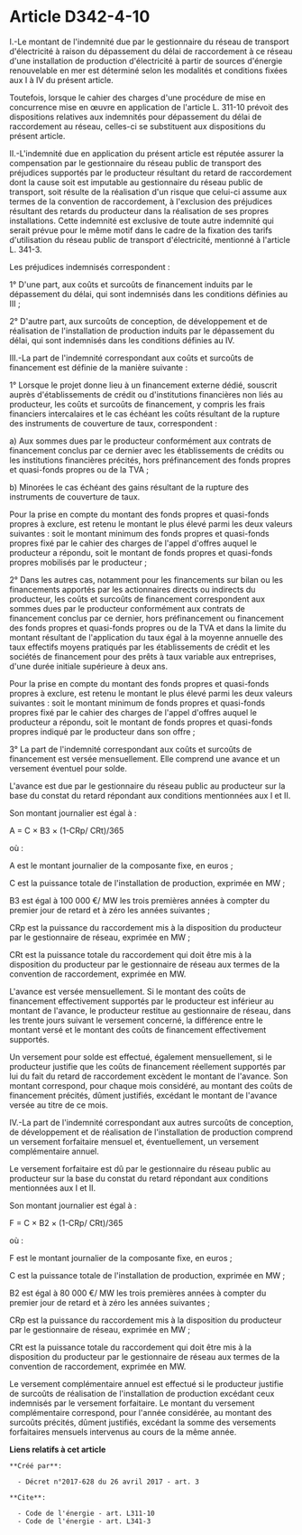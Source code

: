 # Article D342-4-10

I.-Le montant de l'indemnité due par le gestionnaire du réseau de transport d'électricité à raison du dépassement du délai de
raccordement à ce réseau d'une installation de production d'électricité à partir de sources d'énergie renouvelable en mer est
déterminé selon les modalités et conditions fixées aux I à IV du présent article. 

Toutefois, lorsque le cahier des charges d'une procédure de mise en concurrence mise en œuvre en application de l'article L.
311-10 prévoit des dispositions relatives aux indemnités pour dépassement du délai de raccordement au réseau, celles-ci se
substituent aux dispositions du présent article. 

II.-L'indemnité due en application du présent article est réputée assurer la compensation par le gestionnaire du réseau
public de transport des préjudices supportés par le producteur résultant du retard de raccordement dont la cause soit est
imputable au gestionnaire du réseau public de transport, soit résulte de la réalisation d'un risque que celui-ci assume aux
termes de la convention de raccordement, à l'exclusion des préjudices résultant des retards du producteur dans la réalisation
de ses propres installations. Cette indemnité est exclusive de toute autre indemnité qui serait prévue pour le même motif
dans le cadre de la fixation des tarifs d'utilisation du réseau public de transport d'électricité, mentionné à l'article L.
341-3. 

Les préjudices indemnisés correspondent : 

1° D'une part, aux coûts et surcoûts de financement induits par le dépassement du délai, qui sont indemnisés dans les
conditions définies au III ; 

2° D'autre part, aux surcoûts de conception, de développement et de réalisation de l'installation de production induits par
le dépassement du délai, qui sont indemnisés dans les conditions définies au IV. 

III.-La part de l'indemnité correspondant aux coûts et surcoûts de financement est définie de la manière suivante : 

1° Lorsque le projet donne lieu à un financement externe dédié, souscrit auprès d'établissements de crédit ou d'institutions
financières non liés au producteur, les coûts et surcoûts de financement, y compris les frais financiers intercalaires et le
cas échéant les coûts résultant de la rupture des instruments de couverture de taux, correspondent : 

a) Aux sommes dues par le producteur conformément aux contrats de financement conclus par ce dernier avec les établissements
de crédits ou les institutions financières précités, hors préfinancement des fonds propres et quasi-fonds propres ou de la
TVA ; 

b) Minorées le cas échéant des gains résultant de la rupture des instruments de couverture de taux. 

Pour la prise en compte du montant des fonds propres et quasi-fonds propres à exclure, est retenu le montant le plus élevé
parmi les deux valeurs suivantes : soit le montant minimum des fonds propres et quasi-fonds propres fixé par le cahier des
charges de l'appel d'offres auquel le producteur a répondu, soit le montant de fonds propres et quasi-fonds propres mobilisés
par le producteur ; 

2° Dans les autres cas, notamment pour les financements sur bilan ou les financements apportés par les actionnaires directs
ou indirects du producteur, les coûts et surcoûts de financement correspondent aux sommes dues par le producteur conformément
aux contrats de financement conclus par ce dernier, hors préfinancement ou financement des fonds propres et quasi-fonds
propres ou de la TVA et dans la limite du montant résultant de l'application du taux égal à la moyenne annuelle des taux
effectifs moyens pratiqués par les établissements de crédit et les sociétés de financement pour des prêts à taux variable aux
entreprises, d'une durée initiale supérieure à deux ans. 

Pour la prise en compte du montant des fonds propres et quasi-fonds propres à exclure, est retenu le montant le plus élevé
parmi les deux valeurs suivantes : soit le montant minimum de fonds propres et quasi-fonds propres fixé par le cahier des
charges de l'appel d'offres auquel le producteur a répondu, soit le montant de fonds propres et quasi-fonds propres indiqué
par le producteur dans son offre ; 

3° La part de l'indemnité correspondant aux coûts et surcoûts de financement est versée mensuellement. Elle comprend une
avance et un versement éventuel pour solde. 

L'avance est due par le gestionnaire du réseau public au producteur sur la base du constat du retard répondant aux conditions
mentionnées aux I et II. 

Son montant journalier est égal à : 

A = C × B3 × (1-CRp/ CRt)/365 

où : 

A est le montant journalier de la composante fixe, en euros ; 

C est la puissance totale de l'installation de production, exprimée en MW ; 

B3 est égal à 100 000 €/ MW les trois premières années à compter du premier jour de retard et à zéro les années suivantes ; 

CRp est la puissance du raccordement mis à la disposition du producteur par le gestionnaire de réseau, exprimée en MW ; 

CRt est la puissance totale du raccordement qui doit être mis à la disposition du producteur par le gestionnaire de réseau
aux termes de la convention de raccordement, exprimée en MW. 

L'avance est versée mensuellement. Si le montant des coûts de financement effectivement supportés par le producteur est
inférieur au montant de l'avance, le producteur restitue au gestionnaire de réseau, dans les trente jours suivant le
versement concerné, la différence entre le montant versé et le montant des coûts de financement effectivement supportés. 

Un versement pour solde est effectué, également mensuellement, si le producteur justifie que les coûts de financement
réellement supportés par lui du fait du retard de raccordement excèdent le montant de l'avance. Son montant correspond, pour
chaque mois considéré, au montant des coûts de financement précités, dûment justifiés, excédant le montant de l'avance versée
au titre de ce mois. 

IV.-La part de l'indemnité correspondant aux autres surcoûts de conception, de développement et de réalisation de
l'installation de production comprend un versement forfaitaire mensuel et, éventuellement, un versement complémentaire
annuel. 

Le versement forfaitaire est dû par le gestionnaire du réseau public au producteur sur la base du constat du retard répondant
aux conditions mentionnées aux I et II. 

Son montant journalier est égal à : 

F = C × B2 × (1-CRp/ CRt)/365 

où : 

F est le montant journalier de la composante fixe, en euros ; 

C est la puissance totale de l'installation de production, exprimée en MW ; 

B2 est égal à 80 000 €/ MW les trois premières années à compter du premier jour de retard et à zéro les années suivantes ; 

CRp est la puissance du raccordement mis à la disposition du producteur par le gestionnaire de réseau, exprimée en MW ; 

CRt est la puissance totale du raccordement qui doit être mis à la disposition du producteur par le gestionnaire de réseau
aux termes de la convention de raccordement, exprimée en MW. 

Le versement complémentaire annuel est effectué si le producteur justifie de surcoûts de réalisation de l'installation de
production excédant ceux indemnisés par le versement forfaitaire. Le montant du versement complémentaire correspond, pour
l'année considérée, au montant des surcoûts précités, dûment justifiés, excédant la somme des versements forfaitaires
mensuels intervenus au cours de la même année.

**Liens relatifs à cet article**

	**Créé par**:

	  - Décret n°2017-628 du 26 avril 2017 - art. 3

	**Cite**:

	  - Code de l'énergie - art. L311-10
	  - Code de l'énergie - art. L341-3
